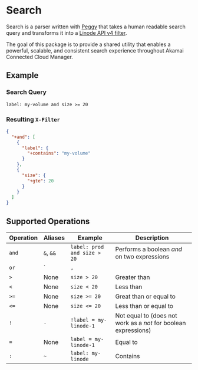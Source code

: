 # Search

Search is a parser written with [Peggy](https://peggyjs.org) that takes a human readable search query and transforms it into a [Linode API v4 filter](https://techdocs.akamai.com/linode-api/reference/filtering-and-sorting). 

The goal of this package is to provide a shared utility that enables a powerful, scalable, and consistent search experience throughout Akamai Connected Cloud Manager.

## Example

### Search Query
```
label: my-volume and size >= 20
```
### Resulting `X-Filter`
```json
{
  "+and": [
    {
      "label": {
        "+contains": "my-volume"
      }
    },
    {
      "size": {
        "+gte": 20
      }
    }
  ]
}
```

## Supported Operations

| Operation | Aliases        | Example                        | Description                                                     |
|-----------|----------------|--------------------------------|-----------------------------------------------------------------|
| `and`     | `&`, `&&`      | `label: prod and size > 20`    | Performs a boolean *and* on two expressions                     |
| `or`      | `|`, `||`      | `label: prod or size > 20`     | Performs a boolean *or* on two expressions                      |
| `>`       | None           | `size > 20`                    | Greater than                                                    |
| `<`       | None           | `size < 20`                    | Less than                                                       |
| `>=`      | None           | `size >= 20`                   | Great than or equal to                                          |
| `<=`      | None           | `size <= 20`                   | Less than or equal to                                           |
| `!`       | `-`            | `!label = my-linode-1`         | Not equal to (does not work as a *not* for boolean expressions) |
| `=`       | None           | `label = my-linode-1`          | Equal to                                                        |
| `:`       | `~`            | `label: my-linode`             | Contains                                                        |

